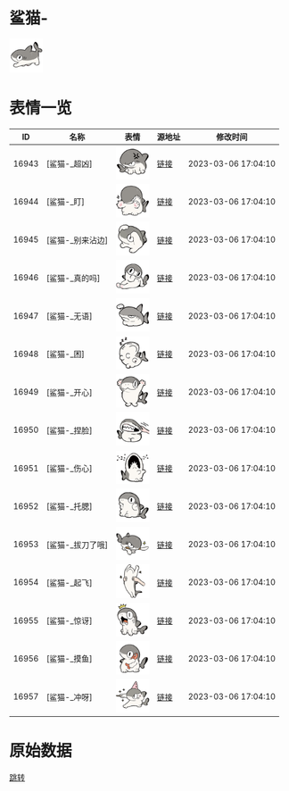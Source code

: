 # 鲨猫-

<img src="./cover.png" height="60" alt="cover" />

# 表情一览

|ID|名称|表情|源地址|修改时间|
|----|----|----|----|----|
|16943|[鲨猫-_超凶]|<img src="./pic/016943_%5B鲨猫-_超凶%5D.png" height="60" alt="超凶"/>|[链接](https://i0.hdslb.com/bfs/garb/6d85f38490f7f6021c746f30146d2046103299f3.png)|2023-03-06 17:04:10|
|16944|[鲨猫-_盯]|<img src="./pic/016944_%5B鲨猫-_盯%5D.png" height="60" alt="盯"/>|[链接](https://i0.hdslb.com/bfs/garb/6f308c376bf2e0da8fb5924be3788152ac19ae5b.png)|2023-03-06 17:04:10|
|16945|[鲨猫-_别来沾边]|<img src="./pic/016945_%5B鲨猫-_别来沾边%5D.png" height="60" alt="别来沾边"/>|[链接](https://i0.hdslb.com/bfs/garb/f1cad258ca1c9d5e4740942f11da14303e337310.png)|2023-03-06 17:04:10|
|16946|[鲨猫-_真的吗]|<img src="./pic/016946_%5B鲨猫-_真的吗%5D.png" height="60" alt="真的吗"/>|[链接](https://i0.hdslb.com/bfs/garb/89c3dad099159fe4345205f1ea8d61b92234fca2.png)|2023-03-06 17:04:10|
|16947|[鲨猫-_无语]|<img src="./pic/016947_%5B鲨猫-_无语%5D.png" height="60" alt="无语"/>|[链接](https://i0.hdslb.com/bfs/garb/8b62cf004315b78a36d192a1b1f553b7c676e0ac.png)|2023-03-06 17:04:10|
|16948|[鲨猫-_困]|<img src="./pic/016948_%5B鲨猫-_困%5D.png" height="60" alt="困"/>|[链接](https://i0.hdslb.com/bfs/garb/b4f6b81946017ef3b6097ede325ead1f98a24797.png)|2023-03-06 17:04:10|
|16949|[鲨猫-_开心]|<img src="./pic/016949_%5B鲨猫-_开心%5D.png" height="60" alt="开心"/>|[链接](https://i0.hdslb.com/bfs/garb/82a5b9b6621540b5149ad827b0e7dd1de4f7f497.png)|2023-03-06 17:04:10|
|16950|[鲨猫-_捏脸]|<img src="./pic/016950_%5B鲨猫-_捏脸%5D.png" height="60" alt="捏脸"/>|[链接](https://i0.hdslb.com/bfs/garb/fca8464ab085eb8293c569be0732f5910e7ec4f9.png)|2023-03-06 17:04:10|
|16951|[鲨猫-_伤心]|<img src="./pic/016951_%5B鲨猫-_伤心%5D.png" height="60" alt="伤心"/>|[链接](https://i0.hdslb.com/bfs/garb/aac0d848f13753a693e1c96756bd2d4f77d6c7b5.png)|2023-03-06 17:04:10|
|16952|[鲨猫-_托腮]|<img src="./pic/016952_%5B鲨猫-_托腮%5D.png" height="60" alt="托腮"/>|[链接](https://i0.hdslb.com/bfs/garb/0f57d788c48222d36a3a0bbaf10400574bdc1664.png)|2023-03-06 17:04:10|
|16953|[鲨猫-_拔刀了哦]|<img src="./pic/016953_%5B鲨猫-_拔刀了哦%5D.png" height="60" alt="拔刀了哦"/>|[链接](https://i0.hdslb.com/bfs/garb/3a8d330049bc6dd1e6fd213c27b9fb0b9bc43860.png)|2023-03-06 17:04:10|
|16954|[鲨猫-_起飞]|<img src="./pic/016954_%5B鲨猫-_起飞%5D.png" height="60" alt="起飞"/>|[链接](https://i0.hdslb.com/bfs/garb/6efc9d2858e3671edfaf6e0ca91355f6e6bde1d7.png)|2023-03-06 17:04:10|
|16955|[鲨猫-_惊讶]|<img src="./pic/016955_%5B鲨猫-_惊讶%5D.png" height="60" alt="惊讶"/>|[链接](https://i0.hdslb.com/bfs/garb/af31caad3cab373f58c84c97149a3e07bf3f591f.png)|2023-03-06 17:04:10|
|16956|[鲨猫-_摸鱼]|<img src="./pic/016956_%5B鲨猫-_摸鱼%5D.png" height="60" alt="摸鱼"/>|[链接](https://i0.hdslb.com/bfs/garb/089c8b37de2a0f788d8ee109621b9057eead3cf1.png)|2023-03-06 17:04:10|
|16957|[鲨猫-_冲呀]|<img src="./pic/016957_%5B鲨猫-_冲呀%5D.png" height="60" alt="冲呀"/>|[链接](https://i0.hdslb.com/bfs/garb/88164d8ff84201cf48c8faa64a1e0589407ed30e.png)|2023-03-06 17:04:10|

# 原始数据

[跳转](./raw.json)

